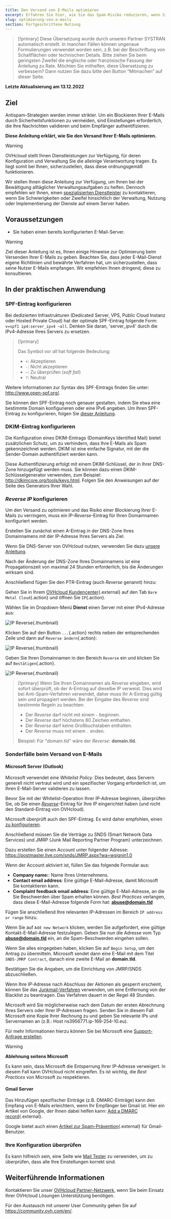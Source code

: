 ```yaml
---
title: Den Versand von E-Mails optimieren
excerpt: Erfahren Sie hier, wie Sie das Spam-Risiko reduzieren, wenn Sie E-Mails versenden 
slug: optimierung-von-e-mails
section: Fortgeschrittene Nutzung
---
```


> [!primary]
> Diese Übersetzung wurde durch unseren Partner SYSTRAN automatisch erstellt. In manchen Fällen können ungenaue Formulierungen verwendet worden sein, z.B. bei der Beschriftung von Schaltflächen oder technischen Details. Bitte ziehen Sie beim geringsten Zweifel die englische oder französische Fassung der Anleitung zu Rate. Möchten Sie mithelfen, diese Übersetzung zu verbessern? Dann nutzen Sie dazu bitte den Button “Mitmachen” auf dieser Seite.
>

**Letzte Aktualisierung am 13.12.2022**

## Ziel

Antispam-Strategien werden immer strikter. Um ein Blockieren Ihrer E-Mails durch Sicherheitsfunktionen zu vermeiden, sind Einstellungen erforderlich, die Ihre Nachrichten validieren und beim Empfänger authentifizieren.

**Diese Anleitung erklärt, wie Sie den Versand Ihrer E-Mails optimieren.**

> [!warning]
>
> OVHcloud stellt Ihnen Dienstleistungen zur Verfügung, für deren Konfiguration und Verwaltung Sie die alleinige Verantwortung tragen. Es liegt somit bei Ihnen, sicherzustellen, dass diese ordnungsgemäß funktionieren.
> 
> Wir stellen Ihnen diese Anleitung zur Verfügung, um Ihnen bei der Bewältigung alltäglicher Verwaltungsaufgaben zu helfen. Dennoch empfehlen wir Ihnen, einen [spezialisierten Dienstleister](https://partner.ovhcloud.com/de/directory/) zu kontaktieren, wenn Sie Schwierigkeiten oder Zweifel hinsichtlich der Verwaltung, Nutzung oder Implementierung der Dienste auf einem Server haben.
> 

## Voraussetzungen

- Sie haben einen bereits konfigurierten E-Mail-Server.

> [!warning]
>
> Ziel dieser Anleitung ist es, Ihnen einige Hinweise zur Optimierung beim Versenden Ihrer E-Mails zu geben. Beachten Sie, dass jeder E-Mail-Dienst eigene Richtlinien und bewährte Verfahren hat, um sicherzustellen, dass seine Nutzer E-Mails empfangen. Wir empfehlen Ihnen dringend, diese zu konsultieren.
>

## In der praktischen Anwendung

### SPF-Eintrag konfigurieren <a name="spfrecord"></a>

Bei dedizierten Infrastrukturen (Dedicated Server, VPS, Public Cloud Instanz oder Hosted Private Cloud) hat der optimale SPF-Eintrag folgende Form: `v=spf1 ip4:server_ipv4 ~all`. Denken Sie daran, 'server_ipv4' durch die IPv4-Adresse Ihres Servers zu ersetzen.

> [!primary]
>
> Das Symbol vor *all* hat folgende Bedeutung:
>
> - `+`: Akzeptieren
> - `-`: Nicht akzeptieren
> - `~`: Zu überprüfen (*soft fail*)
> - `?`: Neutral
>

Weitere Informationen zur Syntax des SPF-Eintrags finden Sie unter: <http://www.open-spf.org/>.

Sie können den SPF-Eintrag noch genauer gestalten, indem Sie etwa eine bestimmte Domain konfigurieren oder eine IPv6 angeben. Um Ihren SPF-Eintrag zu konfigurieren, folgen Sie [dieser Anleitung](https://docs.ovh.com/de/domains/webhosting_spf-eintrag/).

### DKIM-Eintrag konfigurieren

Die Konfiguration eines DKIM-Eintrags (DomainKeys Identified Mail) bietet zusätzlichen Schutz, um zu verhindern, dass Ihre E-Mails als Spam gekennzeichnet werden. DKIM ist eine einfache Signatur, mit der die Sender-Domain authentifiziert werden kann.

Diese Authentifizierung erfolgt mit einem DKIM-Schlüssel, der in Ihrer DNS-Zone hinzugefügt werden muss. Sie können dazu einen DKIM-Schlüsselgenerator verwenden, zum Beispiel: <http://dkimcore.org/tools/keys.html>. Folgen Sie den Anweisungen auf der Seite des Generators Ihrer Wahl.

### *Reverse IP* konfigurieren <a name="reverseip"></a>

Um den Versand zu optimieren und das Risiko einer Blockierung Ihrer E-Mails zu verringern, muss ein IP-*Reverse*-Eintrag für Ihren Domainnamen konfiguriert werden.

Erstellen Sie zunächst einen A-Eintrag in der DNS-Zone Ihres Domainnamens mit der IP-Adresse Ihres Servers als Ziel.

Wenn Sie DNS-Server von OVHcloud nutzen, verwenden Sie dazu [unsere Anleitung](https://docs.ovh.com/de/domains/webhosting_bearbeiten_der_dns_zone/#zugang-zur-verwaltung-einer-ovhcloud-dns-zone).

Nach der Änderung der DNS-Zone Ihres Domainnamens ist eine Propagationszeit von maximal 24 Stunden erforderlich, bis die Änderungen wirksam sind.

Anschließend fügen Sie den PTR-Eintrag (auch *Reverse* genannt) hinzu:

Gehen Sie in Ihrem [OVHcloud Kundencenter](https://www.ovh.com/auth/?action=gotomanager&from=https://www.ovh.de/&ovhSubsidiary=de){.external} auf den Tab `Bare Metal Cloud`{.action} und öffnen Sie `IP`{.action}. 

Wählen Sie im Dropdown-Menü **Dienst** einen Server mit einer IPv4-Adresse aus:

![IP Reverse](images/servicedropmenu.png){.thumbnail}

Klicken Sie auf den Button `...`{.action} rechts neben der entsprechenden Zeile und dann auf `Reverse ändern`{.action}:

![IP Reverse](images/setreversedns.png){.thumbnail}

Geben Sie Ihren Domainnamen in den Bereich `Reverse` ein und klicken Sie auf `Bestätigen`{.action}.

![IP Reverse](images/enterreverse.png){.thumbnail}

> [!primary]
> Wenn Sie Ihren Domainnamen als *Reverse* eingeben, wird sofort überprüft, ob der A-Eintrag auf dieselbe IP verweist. Dies wird bei Anti-Spam-Verfahren verwendet, daher muss Ihr A-Eintrag gültig sein und propagiert werden. Bei der Eingabe des *Reverse* sind bestimmte Regeln zu beachten:
>
>  - Der *Reverse* darf nicht mit einem `-` beginnen.
>  - Der *Reverse* darf höchstens 80 Zeichen enthalten.
>  - Der *Reverse* darf keine Großbuchstaben enthalten.
>  - Der *Reverse* muss mit einem `.` enden.
>
> Beispiel: Für "domain.tld" wäre der *Reverse*: **domain.tld.**
>

### Sonderfälle beim Versand von E-Mails

#### Microsoft Server (Outlook)
 
Microsoft verwendet eine *Whitelist Policy*. Dies bedeutet, dass Servern generell nicht vertraut wird und ein spezifischer Vorgang erforderlich ist, um Ihren E-Mail-Server validieren zu lassen.

Bevor Sie mit der Whitelist-Operation Ihrer IP-Adresse beginnen, überprüfen Sie, ob Sie einen [*Reverse*](#reverseip)-Eintrag für Ihre IP eingerichtet haben (und nicht den Standard-Eintrag von OVHcloud).

Microsoft überprüft auch den SPF-Eintrag. Es wird daher empfohlen, einen [zu konfigurieren](#spfrecord).

Anschließend müssen Sie die Verträge zu SNDS (Smart Network Data Services) und JMRP (Junk Mail Reporting Partner Program) unterzeichnen.

Dazu erstellen Sie einen Account unter folgender Adresse: <https://postmaster.live.com/snds/JMRP.aspx?wa=wsignin1.0>

Wenn der Account aktiviert ist, füllen Sie das folgende Formular aus:

- **Company name:**: Name Ihres Unternehmens.
- **Contact email address**: Eine gültige E-Mail-Adresse, damit Microsoft Sie kontaktieren kann.
- **Complaint feedback email address**: Eine gültige E-Mail-Adresse, an die Sie Beschwerden über Spam erhalten können. *Best Practices* verlangen, dass diese E-Mail-Adresse folgende Form hat: **abuse@domain.tld**

Fügen Sie anschließend Ihre relevanten IP-Adressen im Bereich `IP address or range` hinzu.

Wenn Sie auf `Add new Network` klicken, werden Sie aufgefordert, eine gültige Kontakt-E-Mail-Adresse festzulegen. Geben Sie nun die Adresse vom Typ **abuse@domain.tld** ein, an die Spam-Beschwerden eingehen sollen.

Wenn Sie alles eingegeben haben, klicken Sie auf `Begin Setup`, um den Antrag zu übermitteln. Microsoft sendet dann eine E-Mail mit dem Titel `SNDS-JMRP Contract`, danach eine zweite E-Mail an **domain.tld**.

Bestätigen Sie die Angaben, um die Einrichtung von JMRP/SNDS abzuschließen.

Wenn Ihre IP-Adresse nach Abschluss der Aktionen als gesperrt erscheint, können Sie das [Junkmail-Verfahren](https://support.microsoft.com/en-us/getsupport?oaspworkflow=start_1.0.0.0&wfname=capsub&productkey=edfsmsbl3&locale=en-us&ccsid=635857671692853062) verwenden, um eine Entfernung von der Blacklist zu beantragen. Das Verfahren dauert in der Regel 48 Stunden.

Microsoft wird Sie möglicherweise nach dem Datum der ersten Abrechnung Ihres Servers oder Ihrer IP-Adressen fragen. Senden Sie in diesem Fall Microsoft eine Kopie Ihrer Rechnung zu und geben Sie relevante IPs und Servernamen an (z.B.: Host ns3956771.ip-169-254-10.eu).

Für mehr Informationen hierzu können Sie bei Microsoft eine [Support-Anfrage erstellen](https://support.microsoft.com/en-us/getsupport?oaspworkflow=start_1.0.0.0&wfname=capsub&productkey=edfsmsbl3&ccsid=6364926882037750656).

> [!warning]
>
> **Ablehnung seitens Microsoft**
>
> Es kann sein, dass Microsoft die Entsperrung Ihrer IP-Adresse verweigert. In diesem Fall kann OVHcloud nicht eingreifen. Es ist wichtig, die *Best Practices* von Microsoft zu respektieren.
>


#### Gmail Server

Das Hinzufügen spezifischer Einträge (z.B. DMARC-Einträge) kann den Empfang von E-Mails erleichtern, wenn Ihr Empfänger bei Gmail ist. Hier ein Artikel von Google, der Ihnen dabei helfen kann: [Add a DMARC record](https://support.google.com/a/answer/2466563?){.external}.

Google bietet auch einen [Artikel zur Spam-Prävention](https://support.google.com/mail/answer/81126?hl=en){.external} für Gmail-Benutzer.

### Ihre Konfiguration überprüfen

Es kann hilfreich sein, eine Seite wie [Mail Tester](http://www.mail-tester.com/) zu verwenden, um zu überprüfen, dass alle Ihre Einstellungen korrekt sind.

## Weiterführende Informationen

Kontaktieren Sie unser [OVHcloud Partner-Netzwerk](https://partner.ovhcloud.com/de/directory/), wenn Sie beim Einsatz Ihrer OVHcloud Lösungen Unterstützung benötigen.

Für den Austausch mit unserer User Community gehen Sie auf <https://community.ovh.com/en/>.
